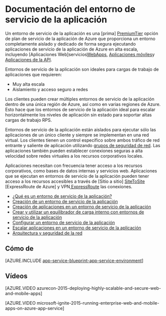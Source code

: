 <properties 
    pageTitle="Entorno de servicio de la aplicación | Microsoft Azure" 
    description="¿Qué es un entorno de servicio de la aplicación de Azure? Introducción al entorno de servicio de la aplicación." 
    keywords="entorno de servicio de aplicación de Azure, red virtual, secure networking"
    services="app-service" 
    documentationCenter="" 
    authors="stefsch" 
    manager="wpickett" 
    editor=""/>

<tags 
    ms.service="app-service" 
    ms.workload="na" 
    ms.tgt_pltfrm="na" 
    ms.devlang="na" 
    ms.topic="article" 
    ms.date="10/04/2016" 
    ms.author="stefsch"/>

# <a name="app-service-environment-documentation"></a>Documentación del entorno de servicio de la aplicación

Un entorno de servicio de la aplicación es una [prima] [ PremiumTier] opción de plan de servicio de la aplicación de Azure que proporciona un entorno completamente aislado y dedicado de forma segura ejecutando aplicaciones de servicio de la aplicación de Azure en alta escala, incluyendo [Aplicaciones Web]servicios[WebApps], [Aplicaciones móviles][MobileApps]y [Aplicaciones de la API][APIApps].  

Entornos de servicio de la aplicación son ideales para cargas de trabajo de aplicaciones que requieren:

- Muy alta escala
- Aislamiento y acceso seguro a redes

Los clientes pueden crear múltiples entornos de servicio de la aplicación dentro de una única región de Azure, así como en varias regiones de Azure.  Esto hace que los entornos de servicio de la aplicación ideal para escalar horizontalmente los niveles de aplicación sin estado para soportar altas cargas de trabajo RPS.

Entornos de servicio de la aplicación están aislados para ejecutar sólo las aplicaciones de un único cliente y siempre se implementan en una red virtual.  Los clientes tienen un control específico sobre ambos tráfico de red entrante y saliente de aplicación utilizando [grupos de seguridad de red][NetworkSecurityGroups].  Las aplicaciones también pueden establecer conexiones seguras a alta velocidad sobre redes virtuales a los recursos corporativos locales.

Aplicaciones necesitan con frecuencia tener acceso a los recursos corporativos, como bases de datos internas y servicios web.  Aplicaciones que se ejecutan en entornos de servicio de la aplicación pueden tener acceso a los recursos accesibles a través de [Sitio a sitio] [ SiteToSite] [ExpressRoute de Azure] y VPN[ ExpressRoute] las conexiones.

* [¿Qué es un entorno de servicio de la aplicación?](../app-service-web/app-service-app-service-environment-intro.md)
* [Creación de un entorno de servicio de la aplicación](../app-service-web/app-service-web-how-to-create-an-app-service-environment.md)
* [Creación de aplicaciones en un entorno de servicio de la aplicación](../app-service-web/app-service-web-how-to-create-a-web-app-in-an-ase.md)
* [Crear y utilizar un equilibrador de carga interno con entornos de servicio de la aplicación](../app-service-web/app-service-environment-with-internal-load-balancer.md)
* [Configurar un entorno de servicio de la aplicación](../app-service-web/app-service-web-configure-an-app-service-environment.md) 
* [Escalar aplicaciones en un entorno de servicio de la aplicación](../app-service-web/app-service-web-scale-a-web-app-in-an-app-service-environment.md)
* [Arquitectura y seguridad de la red](../app-service-web/app-service-app-service-environment-network-architecture-overview.md)

## <a name="how-tos"></a>Cómo de

[AZURE.INCLUDE [app-service-blueprint-app-service-environment](../../includes/app-service-blueprint-app-service-environment.md)]


## <a name="videos"></a>Vídeos
[AZURE.VIDEO azurecon-2015-deploying-highly-scalable-and-secure-web-and-mobile-apps]

[AZURE.VIDEO microsoft-ignite-2015-running-enterprise-web-and-mobile-apps-on-azure-app-service]


<!-- LINKS -->
[PremiumTier]: http://azure.microsoft.com/pricing/details/app-service/
[WebApps]: http://azure.microsoft.com/documentation/articles/app-service-web-overview/
[MobileApps]: http://azure.microsoft.com/documentation/articles/app-service-mobile-value-prop-preview/
[APIApps]: http://azure.microsoft.com/documentation/articles/app-service-api-apps-why-best-platform/
[NetworkSecurityGroups]: https://azure.microsoft.com/documentation/articles/virtual-networks-nsg/
[SiteToSite]: https://azure.microsoft.com/documentation/articles/vpn-gateway-site-to-site-create/
[ExpressRoute]: http://azure.microsoft.com/services/expressroute/
